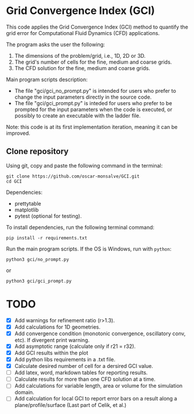 # Grid Convergence Index (GCI)

This code applies the Grid Convergence Index (GCI) method to quantify the grid error for Computational Fluid Dynamics (CFD) applications.

The program asks the user the following:

1. The dimensions of the problem/grid, i.e., 1D, 2D or 3D.
2. The grid's number of cells for the fine, medium and coarse grids.
3. The CFD solution for the fine, medium and coarse grids.

Main program scripts description:

- The file "gci/gci_no_prompt.py" is intended for users who prefer to change the input parameters directly in the source code.
- The file "gci/gci_prompt.py" is inteded for users who prefer to be prompted for the input parameters when the code is executed,
  or possibly to create an executable with the ladder file.

Note: this code is at its first implementation iteration, meaning it can be improved.

## Clone repository

Using git, copy and paste the following command in the terminal:

```shell
git clone https://github.com/oscar-monsalve/GCI.git
cd GCI
```

Dependencies:

- prettytable
- matplotlib
- pytest (optional for testing).

To install dependencies, run the following terminal command:

```shell
pip install -r requirements.txt
```

Run the main program scripts. If the OS is Windows, run with `python`:

```shell
python3 gci/no_prompt.py
```

or

```shell
python3 gci/gci_prompt.py
```


# TODO

- [x] Add warnings for refinement ratio (r>1.3).
- [x] Add calculations for 1D geometries.
- [x] Add convergence condition (monotonic convergence, oscillatory conv, etc). If divergent print warning.
- [x] Add asymptotic range (calculate only if r21 = r32).
- [x] Add GCI results within the plot
- [x] Add python libs requirements in a .txt file.
- [x] Calculate desired number of cell for a dersired GCI value.
- [ ] Add latex, word, markdown tables for reporting results.
- [ ] Calculate results for more than one CFD solution at a time.
- [ ] Add calculations for variable length, area or volume for the simulation domain.
- [ ] Add calculation for local GCI to report error bars on a result along a plane/profile/surface (Last part of Celik, et al.)
